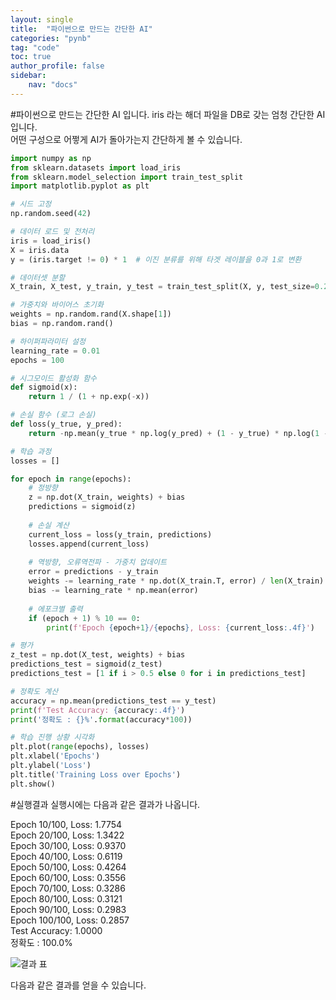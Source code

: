 ```yaml
---
layout: single
title:  "파이썬으로 만드는 간단한 AI"
categories: "pynb"
tag: "code"
toc: true
author_profile: false
sidebar:
    nav: "docs"
---
```


#파이썬으로 만드는 간단한 AI 입니다.
iris 라는 해더 파일을 DB로 갖는 엄청 간단한 AI 입니다.  
어떤 구성으로 어쩧게 AI가 돌아가는지 간단하게 볼 수 있습니다.

```python
import numpy as np
from sklearn.datasets import load_iris
from sklearn.model_selection import train_test_split
import matplotlib.pyplot as plt

# 시드 고정
np.random.seed(42)

# 데이터 로드 및 전처리
iris = load_iris()
X = iris.data
y = (iris.target != 0) * 1  # 이진 분류를 위해 타겟 레이블을 0과 1로 변환

# 데이터셋 분할
X_train, X_test, y_train, y_test = train_test_split(X, y, test_size=0.2, random_state=42)

# 가중치와 바이어스 초기화
weights = np.random.rand(X.shape[1])
bias = np.random.rand()

# 하이퍼파라미터 설정
learning_rate = 0.01
epochs = 100

# 시그모이드 활성화 함수
def sigmoid(x):
    return 1 / (1 + np.exp(-x))

# 손실 함수 (로그 손실)
def loss(y_true, y_pred):
    return -np.mean(y_true * np.log(y_pred) + (1 - y_true) * np.log(1 - y_pred))

# 학습 과정
losses = []

for epoch in range(epochs):
    # 정방향
    z = np.dot(X_train, weights) + bias
    predictions = sigmoid(z)
    
    # 손실 계산
    current_loss = loss(y_train, predictions)
    losses.append(current_loss)
    
    # 역방향, 오류역전파 - 가중치 업데이트
    error = predictions - y_train
    weights -= learning_rate * np.dot(X_train.T, error) / len(X_train)
    bias -= learning_rate * np.mean(error)
    
    # 에포크별 출력
    if (epoch + 1) % 10 == 0:
        print(f'Epoch {epoch+1}/{epochs}, Loss: {current_loss:.4f}')

# 평가
z_test = np.dot(X_test, weights) + bias
predictions_test = sigmoid(z_test)
predictions_test = [1 if i > 0.5 else 0 for i in predictions_test]

# 정확도 계산
accuracy = np.mean(predictions_test == y_test)
print(f'Test Accuracy: {accuracy:.4f}')
print('정확도 : {}%'.format(accuracy*100))

# 학습 진행 상황 시각화
plt.plot(range(epochs), losses)
plt.xlabel('Epochs')
plt.ylabel('Loss')
plt.title('Training Loss over Epochs')
plt.show()

```

#실행결과
실행시에는 다음과 같은 결과가 나옵니다.


Epoch 10/100, Loss: 1.7754  
Epoch 20/100, Loss: 1.3422  
Epoch 30/100, Loss: 0.9370  
Epoch 40/100, Loss: 0.6119  
Epoch 50/100, Loss: 0.4264  
Epoch 60/100, Loss: 0.3556  
Epoch 70/100, Loss: 0.3286  
Epoch 80/100, Loss: 0.3121  
Epoch 90/100, Loss: 0.2983  
Epoch 100/100, Loss: 0.2857  
Test Accuracy: 1.0000  
정확도 : 100.0%  

![결과 표](https://github.com/Gihak111/Gihak111.github.io/assets/162708096/c7339fb3-0feb-4ab7-8511-148c152d4f3c)



다음과 같은 결과를 얻을 수 있습니다.  